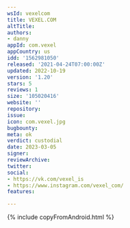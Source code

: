 ```yaml
---
wsId: vexelcom
title: VEXEL.COM
altTitle: 
authors: 
- danny
appId: com.vexel
appCountry: us
idd: '1562981050'
released: '2021-04-24T07:00:00Z'
updated: 2022-10-19
version: '1.20'
stars: 5
reviews: 1
size: '105020416'
website: ''
repository: 
issue: 
icon: com.vexel.jpg
bugbounty: 
meta: ok
verdict: custodial
date: 2023-03-05
signer: 
reviewArchive: 
twitter: 
social: 
- https://vk.com/vexel_is
- https://www.instagram.com/vexel_com/
features: 

---
```


{% include copyFromAndroid.html %}
